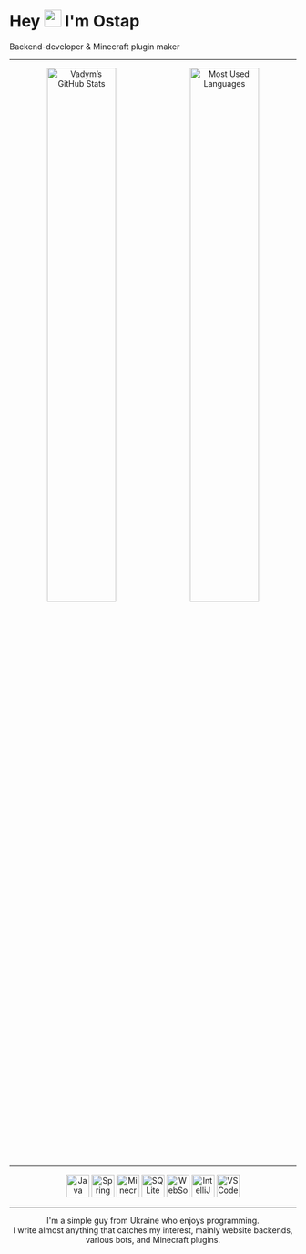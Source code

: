 <!-- Заголовок та привітання -->
<p align="center">
  <h1>Hey <img src="https://media.giphy.com/media/hvRJCLFzcasrR4ia7z/giphy.gif" width="30"/> I'm Ostap</h1>
  <p>Backend-developer &amp; Minecraft plugin maker</p>
</p>

---

<!-- GitHub Stats -->
<p align="center">
  <img src="https://github-readme-stats.vercel.app/api?username=YourGitHubUsername&show_icons=true&theme=dark&count_private=true&include_all_commits=true" alt="Vadym’s GitHub Stats" width="49%"/>
  <img src="https://github-readme-stats.vercel.app/api/top-langs/?username=YourGitHubUsername&layout=compact&theme=dark" alt="Most Used Languages" width="49%"/>
</p>

---

<!-- Tech Stack Icons -->
<p align="center">
  <!-- Java & Spring -->
  <img src="https://cdn.jsdelivr.net/gh/devicons/devicon/icons/java/java-original.svg" alt="Java" width="40" height="40"/>
  <img src="https://cdn.jsdelivr.net/gh/devicons/devicon/icons/spring/spring-original.svg" alt="Spring" width="40" height="40"/>

  <!-- Minecraft -->
  <img src="https://raw.githubusercontent.com/TechsCode/TechsCode/master/assets/minecraft.svg" alt="Minecraft" width="40" height="40"/>

  <!-- Database & WebSocket -->
  <img src="https://cdn.jsdelivr.net/gh/devicons/devicon/icons/sqlite/sqlite-original.svg" alt="SQLite" width="40" height="40"/>
  <img src="https://cdn.jsdelivr.net/gh/devicons/devicon/icons/websocket/websocket-original.svg" alt="WebSocket" width="40" height="40"/>

  <!-- IDEs & Tools -->
  <img src="https://cdn.jsdelivr.net/gh/devicons/devicon/icons/intellij/intellij-original.svg" alt="IntelliJ IDEA" width="40" height="40"/>
  <img src="https://cdn.jsdelivr.net/gh/devicons/devicon/icons/vscode/vscode-original.svg" alt="VSCode" width="40" height="40"/>
</p>

---

<!-- Короткий опис -->
<p align="center">
  I'm a simple guy from Ukraine who enjoys programming. <br/>
  I write almost anything that catches my interest, mainly website backends, various bots, and Minecraft plugins.
</p>

